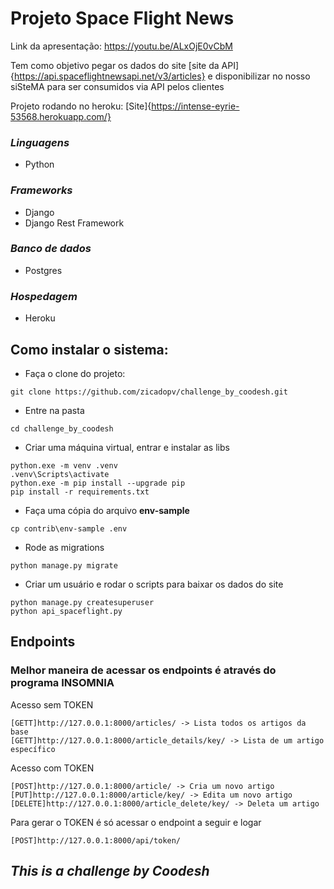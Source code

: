 # Projeto Space Flight News

Link da apresentação: https://youtu.be/ALxOjE0vCbM

Tem como objetivo pegar os dados do site [site da API]{https://api.spaceflightnewsapi.net/v3/articles} 
e disponibilizar no nosso siSteMA para ser consumidos via API pelos clientes

Projeto rodando no heroku: [Site]{https://intense-eyrie-53568.herokuapp.com/}

### *Linguagens*
- Python

### *Frameworks*
- Django
- Django Rest Framework

### *Banco de dados*
- Postgres

### *Hospedagem*
- Heroku

## Como instalar o sistema:
- Faça o clone do projeto: 
````
git clone https://github.com/zicadopv/challenge_by_coodesh.git
````
- Entre na pasta
````
cd challenge_by_coodesh
````
- Criar uma máquina virtual, entrar e instalar as libs
````
python.exe -m venv .venv
.venv\Scripts\activate
python.exe -m pip install --upgrade pip 
pip install -r requirements.txt
````
- Faça uma cópia do arquivo **env-sample**
````
cp contrib\env-sample .env
````
- Rode as migrations
````
python manage.py migrate
````
- Criar um usuário e rodar o scripts para baixar os dados do site 
````
python manage.py createsuperuser
python api_spaceflight.py
````

## Endpoints

### Melhor maneira de acessar os endpoints é através do programa INSOMNIA

Acesso sem TOKEN
````
[GETT]http://127.0.0.1:8000/articles/ -> Lista todos os artigos da base
[GETT]http://127.0.0.1:8000/article_details/key/ -> Lista de um artigo específico
````
Acesso com TOKEN
````
[POST]http://127.0.0.1:8000/article/ -> Cria um novo artigo
[PUT]http://127.0.0.1:8000/article/key/ -> Edita um novo artigo
[DELETE]http://127.0.0.1:8000/article_delete/key/ -> Deleta um artigo
````
Para gerar o TOKEN é só acessar o endpoint a seguir e logar
````
[POST]http://127.0.0.1:8000/api/token/
````

## ***This is a challenge by Coodesh***
